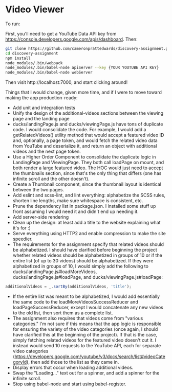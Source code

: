Video Viewer
============

To run:

First, you'll need to get a YouTube Data API key from https://console.developers.google.com/apis/dashboard. Then:

```bash
git clone https://github.com/cameronprattedwards/discovery-assignment.git
cd discovery-assignment
npm install
node_modules/.bin/webpack
node_modules/.bin/babel-node apiServer --key {YOUR YOUTUBE API KEY}
node_modules/.bin/babel-node webServer
```

Then visit http://localhost:7000, and start clicking around!

Things that I would change, given more time, and if I were to move toward making the app production-ready:

- Add unit and integration tests
- Unify the design of the additional-videos sections between the viewing page and the landing page
- ducks/landingPage.js and ducks/viewingPage.js have tons of duplicate code. I would consolidate the code. For example, I would add a getRelatedVideos() utility method that would accept a featured video ID and, optionally, a page token, and would fetch the related video data from YouTube and deserialize it, and return an object with additional videos and the next page token.
- Use a Higher Order Component to consolidate the duplicate logic in LandingPage and ViewingPage. They both call loadPage on mount, and both render a large featured video. The HOC would just need to accept the thumbnails section, since that's the only thing that differs (one has infinite scroll and the other doesn't).
- Create a Thumbnail component, since the thumbnail layout is identical between the two pages.
- Add eslint and scss-lint, and lint everything: alphabetize the SCSS rules, shorten line lengths, make sure whitespace is consistent, etc.
- Prune the dependency list in package.json. I installed some stuff up front assuming I would need it and didn't end up needing it.
- Add server-side rendering
- Clean up the design: at least add a title to the website explaining what it's for :)
- Serve everything using HTTP2 and enable compression to make the site speedier.
- The requirements for the assignment specify that related videos should be alphabetized. I should have clarified before beginning the project whether related videos should be alphabetized in groups of 10 or if the entire list (of up to 30 videos) should be alphabetized. If they were alphabetized in groups of 10, I would simply add the following to ducks/landingPage.js#loadMoreVideos, ducks/landingPage.js#loadPage, and ducks/viewingPage.js#loadPage:

```javascript
additionalVideos = _.sortBy(additionalVideos, 'title');
```

- If the entire list was meant to be alphabetized, I would add essentially the same code to the loadMoreVideosSuccessReducer and loadPageSuccessReducer, except I would concatenate any new videos to the old list, then sort them as a complete list.
- The assignment also requires that videos come from "various categories." I'm not sure if this means that the app logic is responsible for ensuring the variety of the video categories (once again, I should have clarified this at the beginning of the project). If that is the case, simply fetching related videos for the featured video doesn't cut it. I instead would send 10 requests to the YouTube API, each for separate video categories (https://developers.google.com/youtube/v3/docs/search/list#videoCategoryId), then add those to the list as they came in.
- Display errors that occur when loading additional videos.
- Swap the "Loading..." text out for a spinner, and add a spinner for the infinite scroll.
- Stop using babel-node and start using babel-register.
